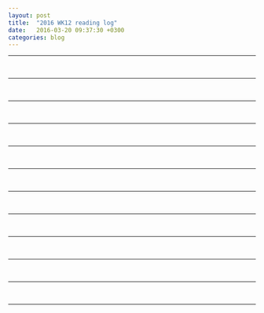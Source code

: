 ```yaml
---
layout: post
title:  "2016 WK12 reading log"
date:   2016-03-20 09:37:30 +0300
categories: blog
---
```



***
<br>







***
<br>






***
<br>







***
<br>





***
<br>







***
<br>






***
<br>







***
<br>







***
<br>







***
<br>






***
<br>







***
<br>
